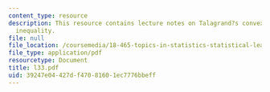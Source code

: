 ```yaml
---
content_type: resource
description: This resource contains lecture notes on Talagrand?s convex-hull distance
  inequality.
file: null
file_location: /coursemedia/18-465-topics-in-statistics-statistical-learning-theory-spring-2007/39247e04427df47081601ec7776bbeff_l33.pdf
file_type: application/pdf
resourcetype: Document
title: l33.pdf
uid: 39247e04-427d-f470-8160-1ec7776bbeff
---
```

